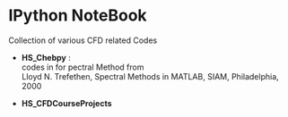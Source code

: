 # IPython NoteBook 
Collection of various CFD related Codes  
* **HS_Chebpy** :  
codes in for pectral Method from  
Lloyd N. Trefethen, Spectral Methods in MATLAB, SIAM, Philadelphia, 2000

* **HS_CFDCourseProjects**   

